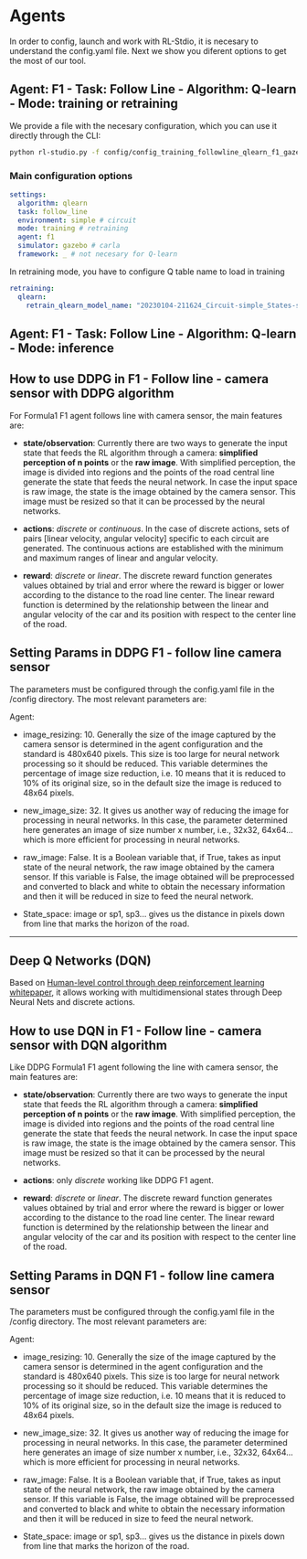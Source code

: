 # Agents

In order to config, launch and work with RL-Stdio, it is necesary to understand the config.yaml file. Next we show you diferent options to get the most of our tool.

## Agent: F1 - Task: Follow Line - Algorithm: Q-learn - Mode: training or retraining

We provide a file with the necesary configuration, which you can use it directly through the CLI:
```bash
python rl-studio.py -f config/config_training_followline_qlearn_f1_gazebo.yaml

```


### Main configuration options


```yaml
settings:
  algorithm: qlearn
  task: follow_line
  environment: simple # circuit
  mode: training # retraining
  agent: f1
  simulator: gazebo # carla
  framework: _ # not necesary for Q-learn
```
In retraining mode, you have to configure Q table name to load in training

```yaml
retraining:
  qlearn:
    retrain_qlearn_model_name: "20230104-211624_Circuit-simple_States-sp1_Actions-simple_Rewards-followline_center_epsilon-0.95_epoch-1_step-184_reward-1310-qtable.npy"

```





## Agent: F1 - Task: Follow Line - Algorithm: Q-learn - Mode: inference






## How to use DDPG in F1 - Follow line - camera sensor with DDPG algorithm

For Formula1 F1 agent follows line with camera sensor, the main features are:

- **state/observation**: Currently there are two ways to generate the input state that feeds the RL algorithm through a camera: **simplified perception of n points** or the **raw image**.
  With simplified perception, the image is divided into regions and the points of the road central line generate the state that feeds the neural network.
  In case the input space is raw image, the state is the image obtained by the camera sensor. This image must be resized so that it can be processed by the neural networks.

- **actions**: _discrete_ or _continuous_. In the case of discrete actions, sets of pairs [linear velocity, angular velocity] specific to each circuit are generated. The continuous actions are established with the minimum and maximum ranges of linear and angular velocity.

- **reward**: _discrete_ or _linear_. The discrete reward function generates values ​​obtained by trial and error where the reward is bigger or lower according to the distance to the road line center. The linear reward function is determined by the relationship between the linear and angular velocity of the car and its position with respect to the center line of the road.

## Setting Params in DDPG F1 - follow line camera sensor

The parameters must be configured through the config.yaml file in the /config directory. The most relevant parameters are:

Agent:

- image_resizing: 10. Generally the size of the image captured by the camera sensor is determined in the agent configuration and the standard is 480x640 pixels. This size is too large for neural network processing so it should be reduced. This variable determines the percentage of image size reduction, i.e. 10 means that it is reduced to 10% of its original size, so in the default size the image is reduced to 48x64 pixels.

- new_image_size: 32. It gives us another way of reducing the image for processing in neural networks. In this case, the parameter determined here generates an image of size number x number, i.e., 32x32, 64x64... which is more efficient for processing in neural networks.

- raw_image: False. It is a Boolean variable that, if True, takes as input state of the neural network, the raw image obtained by the camera sensor. If this variable is False, the image obtained will be preprocessed and converted to black and white to obtain the necessary information and then it will be reduced in size to feed the neural network.

- State_space: image or sp1, sp3... gives us the distance in pixels down from line that marks the horizon of the road.

---

## Deep Q Networks (DQN)

Based on [Human-level control through deep reinforcement learning whitepaper](https://www.nature.com/articles/nature14236?wm=book_wap_0005), it allows working with multidimensional states through Deep Neural Nets and discrete actions.

## How to use DQN in F1 - Follow line - camera sensor with DQN algorithm

Like DDPG Formula1 F1 agent following the line with camera sensor, the main features are:

- **state/observation**: Currently there are two ways to generate the input state that feeds the RL algorithm through a camera: **simplified perception of n points** or the **raw image**.
  With simplified perception, the image is divided into regions and the points of the road central line generate the state that feeds the neural network.
  In case the input space is raw image, the state is the image obtained by the camera sensor. This image must be resized so that it can be processed by the neural networks.

- **actions**: only _discrete_ working like DDPG F1 agent.

- **reward**: _discrete_ or _linear_. The discrete reward function generates values ​​obtained by trial and error where the reward is bigger or lower according to the distance to the road line center. The linear reward function is determined by the relationship between the linear and angular velocity of the car and its position with respect to the center line of the road.

## Setting Params in DQN F1 - follow line camera sensor

The parameters must be configured through the config.yaml file in the /config directory. The most relevant parameters are:

Agent:

- image_resizing: 10. Generally the size of the image captured by the camera sensor is determined in the agent configuration and the standard is 480x640 pixels. This size is too large for neural network processing so it should be reduced. This variable determines the percentage of image size reduction, i.e. 10 means that it is reduced to 10% of its original size, so in the default size the image is reduced to 48x64 pixels.

- new_image_size: 32. It gives us another way of reducing the image for processing in neural networks. In this case, the parameter determined here generates an image of size number x number, i.e., 32x32, 64x64... which is more efficient for processing in neural networks.

- raw_image: False. It is a Boolean variable that, if True, takes as input state of the neural network, the raw image obtained by the camera sensor. If this variable is False, the image obtained will be preprocessed and converted to black and white to obtain the necessary information and then it will be reduced in size to feed the neural network.

- State_space: image or sp1, sp3... gives us the distance in pixels down from line that marks the horizon of the road.
